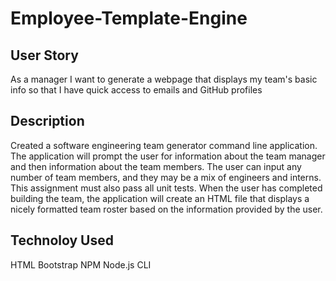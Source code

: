 # Employee-Template-Engine

## User Story

As a manager
I want to generate a webpage that displays my team's basic info
so that I have quick access to emails and GitHub profiles


## Description

Created a software engineering team generator command line application. The application will prompt the user for information about the team manager and then information about the team members. The user can input any number of team members, and they may be a mix of engineers and interns. This assignment must also pass all unit tests. When the user has completed building the team, the application will create an HTML file that displays a nicely formatted team roster based on the information provided by the user. 

## Technoloy Used

HTML
Bootstrap
NPM
Node.js CLI
